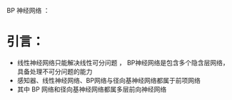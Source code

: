 BP 神经网络 ：

# 引言：

- 线性神经网络只能解决线性可分问题 ， BP神经网络是包含多个隐含层网络，具备处理不可分问题的能力
- 感知器、线性神经网络、BP网络与径向基神经网络都属于前项网络
 - 其中 BP 网络和径向基神经网络都属多层前向神经网络
